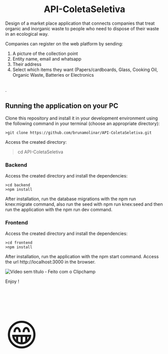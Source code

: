 <h1 align="center"> API-ColetaSeletiva </h1>

Design of a market place application that connects companies that treat organic and inorganic waste to people who need to dispose of their waste in an ecological way.

Companies can register on the web platform by sending: <br>
1. A picture of the collection point <br>
2. Entity name, email and whatsapp <br>
3. Their address<br>
4. Select which items they want (Papers/cardboards, Glass, Cooking Oil, Organic Waste, Batteries or Electronics <br>
<br>
.

<h2> Running the application on your PC </h2>
Clone this repository and install it in your development environment using the following command in your terminal (choose an appropriate directory):

```
>git clone https://github.com/brunamolinar/API-ColetaSeletiva.git
```
Access the created directory:
>cd API-ColetaSeletiva

<h3> Backend </h3>

Access the created directory and install the dependencies:

```
>cd backend
>npm install
```
After installation, run the database migrations with the npm run knex:migrate command, also run the seed with npm run knex:seed and then run the application with the npm run dev command.

<h3> Frontend </h3>

Access the created directory and install the dependencies:
```
>cd frontend
>npm install
```
After installation, run the application with the npm start command. Access the url http://localhost:3000 in the browser.

![Vídeo sem título ‐ Feito com o Clipchamp](https://user-images.githubusercontent.com/130243571/231346377-5ddb1135-2978-4fbf-bdef-56849b0ec6b3.gif)


Enjoy !<p style="font-size:100px">&#128513;</p>
